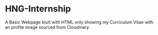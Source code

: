 # HNG-Internship
A Basic Webpage biult with HTML only showing my Curriculum Vitae
with an profile image sourced from Cloudinary.
